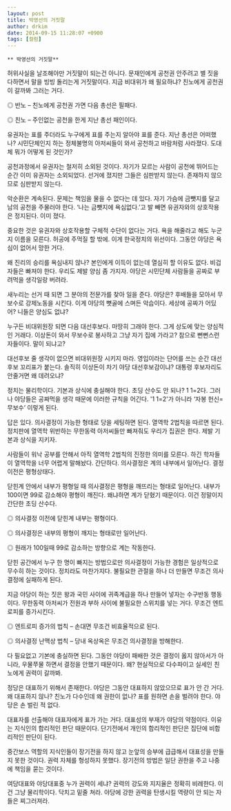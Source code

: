 ```yaml
---
layout: post
title: 박영선의 거짓말
author: drkim
date: 2014-09-15 11:28:07 +0900
tags: [컬럼]
---
```

 
    ** 박영선의 거짓말** 

  


허위사실을 날조해야만 거짓말이 되는건 아니다. 문재인에게 공천권 안주려고 별 짓을 다하면서 말을 빙빙 돌리는게 거짓말이다. 지금 비대위가 왜 필요하냐? 친노에게 공천권이 갈까봐 그러는 거다. 

  


◎ 반노 – 친노에게 공천권 가면 다음 총선은 필패다.  

      
◎ 친노 – 주인없는 공천을 한게 지난 총선 패인이다. 

  


유권자는 표를 주더라도 누구에게 표를 주는지 알아야 표를 준다. 지난 총선은 어떠했나? 시민단체인지 하는 정체불명의 아저씨들이 와서 공천하고 바람처럼 사라졌다. 도대체 뭐가 어떻게 된 것인가? 

  


공천과정에서 유권자는 철저히 소외된 것이다. 자기가 모르는 사람이 공천에 뛰어드는 순간 이미 유권자는 소외되었다. 선거에 졌지만 그들은 심판받지 않는다. 존재하지 않으므로 심판받지 않는다. 

  


악순환은 계속된다. 문제는 책임을 물을 수 없다는 데 있다. 자기 가슴에 금뺏지를 달고 남의 공천을 주물러야 한다. ‘나는 금뺏지에 욕심없다.’고 발 빼면 유권자와의 상호작용은 정지된다. 이미 졌다.

  


중요한 것은 유권자와 상호작용할 구체적 수단이 없다는 거다. 욕을 해줄라고 해도 누군지 이름을 모른다. 허공에 주먹질 할 밖에. 이게 한국정치의 위선이다. 그동안 야당은 욕심이 없어서 망한 거다. 

  


왜 진리의 승리를 욕심내지 않나? 본인에게 이득이 없는데 열심히 할 이유도 없다. 비겁자들은 빠져야 한다. 우리도 제발 양심 좀 가지자. 야당은 시민단체 사람들을 공짜로 부려먹을 생각일랑 버려라. 

  


새누리는 선거 때 되면 그 분야의 전문가를 찾아 일을 준다. 야당은? 후배들을 모아서 무보수로 강제노동을 시킨다. 이게 야당의 뼛골에 스며든 악습이다. 세상에 공짜가 어딨어? 니들은 양심도 없냐? 

  


누구든 비대위원장 되면 다음 대선후보다. 마땅히 그래야 한다. 그게 상도에 맞는 양심적인 거래다. 이상돈이 와서 무보수로 봉사하고 그냥 자기 집에 가라고? 참으로 뻔뻔스런 자들이다. 말이 되냐고?

  


대선후보 줄 생각이 없으면 비대위원장 시키지 마라. 영입이라는 단어를 쓰는 순간 대선후보 꼬리표가 붙는다. 솔직히 이상돈이 차기 야당 대선후보감이냐? 대통령 후보자리도 안줄거면 왜 데려오냐? 

  


정치는 물리학이다. 기본과 상식에 충실해야 한다. 초딩 산수도 안 되나? 1 1=2다. 그러나 야당들은 공짜먹을 생각 때문에 이러한 규칙을 어긴다. '1 1=2'가 아니라 ‘자봉 헌신=무보수’ 이렇게 된다. 

  


답은 있다. 의사결정이 가능한 형태로 당을 세팅하면 된다. 열역학 2법칙을 따르면 된다. 정치판에 열역학 위반하는 무한동력 아저씨들만 빠져줘도 우리가 집권은 한다. 제발 기본과 상식을 지키자. 

  


사람들이 워낙 공부를 안해서 아직 열역학 2법칙의 진정한 의미를 모른다. 하긴 학자들이 열역학을 너무 어렵게 말해놨다. 간단하다. 의사결정은 계의 내부에서 일어난다. 결정 이전은 평형상태다. 

  


닫힌계 안에서 내부가 평형일 때 의사결정은 평형을 깨뜨리는 형태로 일어난다. 내부가 100이면 99로 감소해야 평형이 깨진다. 왜냐하면 계가 닫혔기 때문이다. 이건 정말이지 간단한 초딩 산수다. 

  


◎ 의사결정 이전에 닫힌계 내부는 평형이다.  

      
◎ 의사결정은 내부의 평형이 깨지는 형태로만 일어난다.  

      
◎ 원래가 100일때 99로 감소하는 방향으로 계는 작동한다. 

  


닫힌 공간에서 누구 한 명이 빠지는 방법으로만 의사결정이 가능한 경험은 일상적으로 무수히 하는 것이다. 정치라도 마찬가지다. 불필요한 관절을 하나 더 만들면 무조건 의사결정에 실패하게 된다. 

  


지금 야당이 하는 짓은 왕과 국민 사이에 귀족계급을 하나 만들어 넣자는 수구반동 행동이다. 무한동력 아저씨가 전원과 부하 사이에 불필요한 스위치를 넣는 거다. 무조건 엔트로피를 증가시킨다. 

  


◎ 엔트로피 증가의 법칙 – 손대면 무조건 비효율적으로 된다.  

      
◎ 의사결정 난맥상 법칙 – 당내 옥상옥은 무조건 의사결정을 방해한다. 

  


다 필요없고 기본에 충실하면 된다. 그동안 야당이 패배한 것은 결정이 옳지 않아서가 아니라, 우물쭈물 하면서 결정을 안했기 때문이다. 왜? 현실적으로 다수파이고 실세인 친노에게 권력이 갈까봐. 

  


정당은 대표하기 위해서 존재한다. 야당은 그동안 대표하지 않았으므로 표가 안 간 거다. 왜 대표하지 않나? 친노가 다수인데 왜 권한이 없나? 표를 원하면 손을 벌려야 한다. 야당은 손 벌린 적 없다. 

  


대표자를 선출해야 대표자에게 표가 가는 거다. 대표성의 부재가 야당의 약점이다. 이유는 지식인의 합리적인 판단 때문이다. 단기전에서 개인의 합리적인 판단은 집단에 비합리적인 판단이 된다. 

  


중간보스 역할의 지식인들이 장기전을 하지 않고 눈앞의 승부에 급급해서 대표성을 만들지 못한 것이다. 권력 자체를 형성하지 못했다. 장기전의 방법은 일단 권한을 주고 나중에 책임을 묻는 것이다. 

  


여당대표와 야당대표중 누가 권력이 세냐? 권력의 강도와 지지율은 정확히 비례한다. 이건 그냥 물리학이다. 닥치고 밑줄 쳐라. 야당에 강한 권력을 탄생시킬 역량이 안 되는 자들은 찌그러져라.